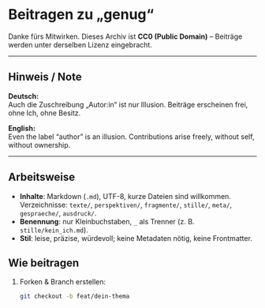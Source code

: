 # Beitragen zu „genug“

Danke fürs Mitwirken. Dieses Archiv ist **CC0 (Public Domain)** – Beiträge werden unter derselben Lizenz eingebracht.

---

## Hinweis / Note

**Deutsch:**  
Auch die Zuschreibung „Autor:in“ ist nur Illusion. Beiträge erscheinen frei, ohne Ich, ohne Besitz.  

**English:**  
Even the label “author” is an illusion. Contributions arise freely, without self, without ownership.  

---

## Arbeitsweise

- **Inhalte**: Markdown (`.md`), UTF-8, kurze Dateien sind willkommen.  
  Verzeichnisse: `texte/`, `perspektiven/`, `fragmente/`, `stille/`, `meta/`, `gespraeche/`, `ausdruck/`.
- **Benennung**: nur Kleinbuchstaben, `_` als Trenner (z. B. `stille/kein_ich.md`).
- **Stil**: leise, präzise, würdevoll; keine Metadaten nötig, keine Frontmatter.

## Wie beitragen

1. Forken & Branch erstellen:
   ```bash
   git checkout -b feat/dein-thema
